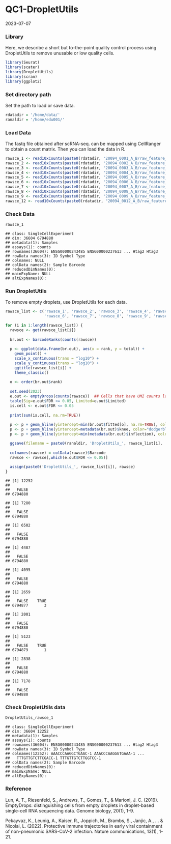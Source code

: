 QC1-DropletUtils
================
2023-07-07

### **Library**

Here, we describe a short but to-the-point quality control process using
DropletUtils to remove unusable or low quality cells.

``` r
library(Seurat)
library(scater)
library(DropletUtils)
library(scran)
library(ggplot2)
```

### **Set directory path**

Set the path to load or save data.

``` r
rdatadir = '/home/data/'
ranaldir = '/home/edu001/'
```

### **Load Data**

The fastq file obtained after scRNA-seq. can be mapped using CellRanger
to obtain a count matrix. Then you can load the data in R.

``` r
rawsce_1 <- read10xCounts(paste0(rdatadir, "20094_0001_A_B/raw_feature_bc_matrix"), type = "sparse", compressed = TRUE)
rawsce_2 <- read10xCounts(paste0(rdatadir, "20094_0002_A_B/raw_feature_bc_matrix"), type = "sparse", compressed = TRUE)
rawsce_3 <- read10xCounts(paste0(rdatadir, "20094_0003_A_B/raw_feature_bc_matrix"), type = "sparse", compressed = TRUE)
rawsce_4 <- read10xCounts(paste0(rdatadir, "20094_0004_A_B/raw_feature_bc_matrix"), type = "sparse", compressed = TRUE)
rawsce_5 <- read10xCounts(paste0(rdatadir, "20094_0005_A_B/raw_feature_bc_matrix"), type = "sparse", compressed = TRUE)
rawsce_6 <- read10xCounts(paste0(rdatadir, "20094_0006_A_B/raw_feature_bc_matrix"), type = "sparse", compressed = TRUE)
rawsce_7 <- read10xCounts(paste0(rdatadir, "20094_0007_A_B/raw_feature_bc_matrix"), type = "sparse", compressed = TRUE)
rawsce_8 <- read10xCounts(paste0(rdatadir, "20094_0008_A_B/raw_feature_bc_matrix"), type = "sparse", compressed = TRUE)
rawsce_9 <- read10xCounts(paste0(rdatadir, "20094_0009_A_B/raw_feature_bc_matrix"), type = "sparse", compressed = TRUE)
rawsce_12 <- read10xCounts(paste0(rdatadir, "20094_0012_A_B/raw_feature_bc_matrix"), type = "sparse", compressed = TRUE)
```

### **Check Data**

``` r
rawsce_1
```

    ## class: SingleCellExperiment 
    ## dim: 36604 6794880 
    ## metadata(1): Samples
    ## assays(1): counts
    ## rownames(36604): ENSG00000243485 ENSG00000237613 ... Htag2 Htag3
    ## rowData names(3): ID Symbol Type
    ## colnames: NULL
    ## colData names(2): Sample Barcode
    ## reducedDimNames(0):
    ## mainExpName: NULL
    ## altExpNames(0):

### **Run DropletUtils**

To remove empty droplets, use DropletUtils for each data.

``` r
rawsce_list <- c('rawsce_1', 'rawsce_2', 'rawsce_3', 'rawsce_4', 'rawsce_5',
                 'rawsce_6', 'rawsce_7', 'rawsce_8', 'rawsce_9', 'rawsce_12')

for (i in 1:length(rawsce_list)) {
  rawsce <- get(rawsce_list[i])
  
  br.out <- barcodeRanks(counts(rawsce))
  
  p <- ggplot(data.frame(br.out), aes(x = rank, y = total)) + 
    geom_point() + 
    scale_x_continuous(trans = "log10") +
    scale_y_continuous(trans = "log10") +
    ggtitle(rawsce_list[i]) +
    theme_classic()
  
  o <- order(br.out$rank)
  
  set.seed(2023)
  e.out <- emptyDrops(counts(rawsce))  ## Cells that have UMI counts lower than 100 are empty cells.
  table(Sig=e.out$FDR <= 0.05, Limited=e.out$Limited)
  is.cell <- e.out$FDR <= 0.05
  
  print(sum(is.cell, na.rm=TRUE))
  
  p <- p + geom_hline(yintercept=min(br.out$fitted[o], na.rm=TRUE), color="red", linetype="dashed")
  p <- p + geom_hline(yintercept=metadata(br.out)$knee, color="dodgerblue", linetype="dashed")
  p <- p + geom_hline(yintercept=min(metadata(br.out)$inflection), color="forestgreen", linetype="dashed")

  ggsave(filename = paste0(ranaldir, 'DropletUtils_', rawsce_list[i], '.png'), plot = p)
  
  colnames(rawsce) = colData(rawsce)$Barcode
  rawsce <- rawsce[,which(e.out$FDR <= 0.05)]
  
  assign(paste0('DropletUtils_', rawsce_list[i]), rawsce)
}
```

    ## [1] 12252
    ## 
    ##   FALSE 
    ## 6794880

    ## [1] 7280
    ## 
    ##   FALSE 
    ## 6794880

    ## [1] 6502
    ## 
    ##   FALSE 
    ## 6794880

    ## [1] 4487
    ## 
    ##   FALSE 
    ## 6794880

    ## [1] 4095
    ## 
    ##   FALSE 
    ## 6794880

    ## [1] 2659
    ## 
    ##   FALSE    TRUE 
    ## 6794877       3

    ## [1] 2001
    ## 
    ##   FALSE 
    ## 6794880

    ## [1] 5123
    ## 
    ##   FALSE    TRUE 
    ## 6794879       1

    ## [1] 2838
    ## 
    ##   FALSE 
    ## 6794880

    ## [1] 7178
    ## 
    ##   FALSE 
    ## 6794880

### **Check DropletUtils data**

``` r
DropletUtils_rawsce_1
```

    ## class: SingleCellExperiment 
    ## dim: 36604 12252 
    ## metadata(1): Samples
    ## assays(1): counts
    ## rownames(36604): ENSG00000243485 ENSG00000237613 ... Htag2 Htag3
    ## rowData names(3): ID Symbol Type
    ## colnames(12252): AAACCCAAGGCTGAAC-1 AAACCCAAGGGTGAAA-1 ...
    ##   TTTGTTGTCTTCGACC-1 TTTGTTGTCTTGGTCC-1
    ## colData names(2): Sample Barcode
    ## reducedDimNames(0):
    ## mainExpName: NULL
    ## altExpNames(0):

### **Reference**

Lun, A. T., Riesenfeld, S., Andrews, T., Gomes, T., & Marioni, J. C.
(2019). EmptyDrops: distinguishing cells from empty droplets in
droplet-based single-cell RNA sequencing data. Genome biology, 20(1),
1-9.

Pekayvaz, K., Leunig, A., Kaiser, R., Joppich, M., Brambs, S., Janjic,
A., … & Nicolai, L. (2022). Protective immune trajectories in early
viral containment of non-pneumonic SARS-CoV-2 infection. Nature
communications, 13(1), 1-21.
